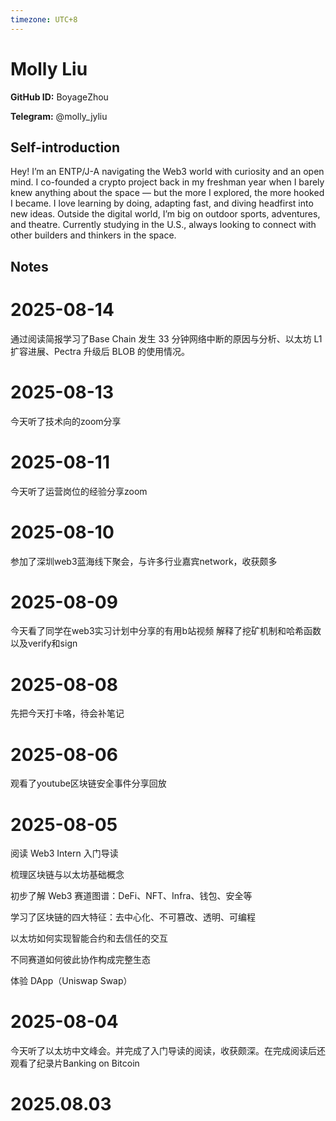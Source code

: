 ```yaml
---
timezone: UTC+8
---
```


# Molly Liu

**GitHub ID:** BoyageZhou

**Telegram:** @molly_jyliu

## Self-introduction

Hey! I’m an ENTP/J-A navigating the Web3 world with curiosity and an open mind. I co-founded a crypto project back in my freshman year when I barely knew anything about the space — but the more I explored, the more hooked I became. I love learning by doing, adapting fast, and diving headfirst into new ideas. Outside the digital world, I’m big on outdoor sports, adventures, and theatre. Currently studying in the U.S., always looking to connect with other builders and thinkers in the space.

## Notes

<!-- Content_START -->
# 2025-08-14

通过阅读简报学习了Base Chain 发生 33 分钟网络中断的原因与分析、以太坊 L1 扩容进展、Pectra 升级后 BLOB 的使用情况。

# 2025-08-13

今天听了技术向的zoom分享

# 2025-08-11

今天听了运营岗位的经验分享zoom

# 2025-08-10

参加了深圳web3蓝海线下聚会，与许多行业嘉宾network，收获颇多

# 2025-08-09

今天看了同学在web3实习计划中分享的有用b站视频
解释了挖矿机制和哈希函数
以及verify和sign

# 2025-08-08

先把今天打卡咯，待会补笔记

# 2025-08-06

观看了youtube区块链安全事件分享回放

# 2025-08-05

阅读 Web3 Intern 入门导读

梳理区块链与以太坊基础概念

初步了解 Web3 赛道图谱：DeFi、NFT、Infra、钱包、安全等

学习了区块链的四大特征：去中心化、不可篡改、透明、可编程

以太坊如何实现智能合约和去信任的交互

不同赛道如何彼此协作构成完整生态


体验 DApp（Uniswap Swap）

# 2025-08-04

今天听了以太坊中文峰会。并完成了入门导读的阅读，收获颇深。在完成阅读后还观看了纪录片Banking on Bitcoin


# 2025.08.03


<!-- Content_END -->
